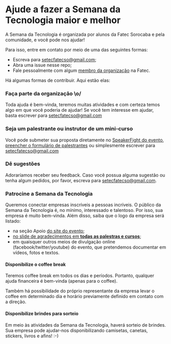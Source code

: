 # Ajude a fazer a Semana da Tecnologia maior e melhor

A Semana da Tecnologia é organizada por alunos da Fatec Sorocaba e pela comunidade, e você pode nos ajudar!

Para isso, entre em contato por meio de uma das seguintes formas:
- Escreva para [setecfatecso@gmail.com](mailto:setecfatecso@gmail.com);
- Abra uma issue nesse repo;
- Fale pessoalmente com algum [membro da organização](https://github.com/orgs/FatecSorocaba/people) na Fatec.

Há algumas formas de contribuir. Aqui estão elas:

### Faça parte da organização \o/
Toda ajuda é bem-vinda, teremos muitas atividades e com certeza temos algo em que você poderia de ajudar! Se você tem interesse em ajudar, basta escrever para [setecfatecso@gmail.com](mailto:setecfatecso@gmail.com)

### Seja um palestrante ou instrutor de um mini-curso
Você pode submeter sua proposta diretamente no [SpeakerFight do evento](#), [preencher o formulário de palestrantes](#) ou simplesmente escrever para [setecfatecso@gmail.com](mailto:setecfatecso@gmail.com)

### Dê sugestões
Adoraríamos receber seu feedback. Caso você possua alguma sugestão ou tenha algum pedidos, por favor, escreva para [setecfatecso@gmail.com](mailto:setecfatecso@gmail.com).

### Patrocine a Semana da Tecnologia
Queremos conectar empresas inscríveis a pessoas incríveis. O público da Semana da Tecnologia é, no mínimo, interessado e talentoso. Por isso, sua empresa é muito bem-vinda. Além disso, saiba que o logo da empresa será listado:

- na seção Apoio [do site do evento](#);
- [no slide de agradecimentos em **todas as palestras e cursos**](#);
- em quaisquer outros meios de divulgação online (facebook/twitter/youtube) do evento, que pretendemos documentar em vídeos, fotos e textos.

#### Disponibilize o coffee break
Teremos coffee break em todos os dias e períodos. Portanto, qualquer ajuda financeira é bem-vinda (apenas para o coffee).

Também há possibilidade do próprio representante da empresa levar o coffee em determinado dia e horário previamente definido em contato com a direção.

#### Disponibilize brindes para sorteio
Em meio às atividades da Semana da Tecnologia, haverá sorteio de brindes. Sua empresa pode ajudar-nos disponibilizando camisetas, canetas, stickers, livros e afins! :-)
